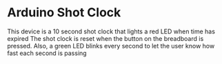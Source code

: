# Arduino Shot Clock
This device is a 10 second shot clock that lights a red LED when time has expired
The shot clock is reset when the button on the breadboard is pressed. Also, a green LED blinks every second to let the user know how fast each second is passing